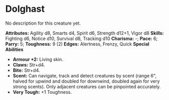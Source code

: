 # Dolghast

No description for this creature yet.

**Attributes:** Agility d8, Smarts d4, Spirit d6, Strength d12+1, Vigor
d8
**Skills:** Fighting d6, Notice d10, Survival d8, Tracking d10
**Charisma:** -; **Pace:** 6; **Parry:** 5; **Toughness:** 9 (2)
**Edges:** Alertness, Frenzy, Quick
**Special Abilities**

- **Armour +2:** Living skin.
- **Claws:** Str+d4.
- **Bite:** Str+d4.
- **Scent:** Can navigate, track and detect creatures by scent (range
6", halved for upwind and doubled for downwind, doubled again for very
strong scents). Only adjacent creatures can be pinpointed accurately.
- **Very Tough:** +1 Toughness.
